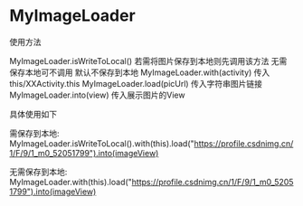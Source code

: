 # MyImageLoader

使用方法


MyImageLoader.isWriteToLocal() 若需将图片保存到本地则先调用该方法 无需保存本地可不调用 默认不保存到本地
MyImageLoader.with(activity) 传入this/XXActivity.this
MyImageLoader.load(picUrl) 传入字符串图片链接
MyImageLoader.into(view) 传入展示图片的View


具体使用如下


需保存到本地:
MyImageLoader.isWriteToLocal().with(this).load("https://profile.csdnimg.cn/1/F/9/1_m0_52051799").into(imageView)


无需保存到本地:
MyImageLoader.with(this).load("https://profile.csdnimg.cn/1/F/9/1_m0_52051799").into(imageView)
